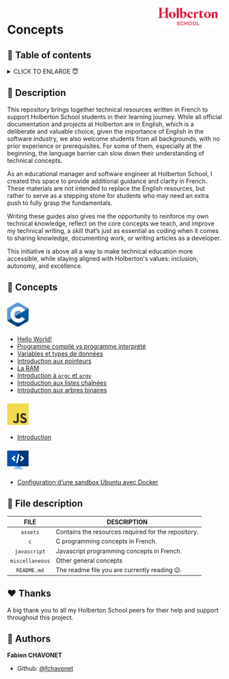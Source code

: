 <img height="50px" align="right" src="https://raw.githubusercontent.com/fchavonet/fchavonet/main/assets/images/logo-holberton_school.png" alt="Holberton School logo">

# Concepts

## 🔖 Table of contents

<details>
    <summary>
          CLICK TO ENLARGE 😇
    </summary>
    📄 <a href="#description">Description</a>
    <br>
    📘 <a href="#concepts">Concepts</a>
    <br>
    📂 <a href="#files-description">Files description</a>
    <br>
    ♥️ <a href="#thanks">Thanks</a>
    <br>
    👷 <a href="#authors">Authors</a>
</details>

## 📄 <span id="description">Description</span>

This repository brings together technical resources written in French to support Holberton School students in their learning journey. While all official documentation and projects at Holberton are in English, which is a deliberate and valuable choice, given the importance of English in the software industry, we also welcome students from all backgrounds, with no prior experience or prerequisites. For some of them, especially at the beginning, the language barrier can slow down their understanding of technical concepts.

As an educational manager and software engineer at Holberton School, I created this space to provide additional guidance and clarity in French. These materials are not intended to replace the English resources, but rather to serve as a stepping stone for students who may need an extra push to fully grasp the fundamentals.

Writing these guides also gives me the opportunity to reinforce my own technical knowledge, reflect on the core concepts we teach, and improve my technical writing, a skill that’s just as essential as coding when it comes to sharing knowledge, documenting work, or writing articles as a developer.

This initiative is above all a way to make technical education more accessible, while staying aligned with Holberton's values: inclusion, autonomy, and excellence.

## 📘 <span id="concepts">Concepts</span>

### <img width="50px" src="https://raw.githubusercontent.com/fchavonet/fchavonet/main/assets/images/logo-c.png" alt="C logo">

- [Hello World!](./c/c-000-hello_world!.md)
- [Programme compilé vs programme interprété](./c/c-001-programme_compile_vs_programme_interprete.md)
- [Variables et types de données](./c/c-002-variables_et_types_de_données.md)
- [Introduction aux pointeurs](./c/c-003-introduction_aux_pointeurs.md)
- [La RAM](./c/c-004-la_ram.md)
- [Introduction à `argc` et `argv`](./c/c-005-introduction_a_argc_et_argv.md)
- [Introduction aux listes chaînées](./c/c-006-introduction_aux_listes_chainees.md)
- [Introduction aux arbres binaires](./c/c-007-introduction_aux_arbres_binaires.md)

### <img width="50px" src="https://raw.githubusercontent.com/fchavonet/fchavonet/main/assets/images/logo-javascript.png" alt="JavaScript logo">

- [Introduction](./javascript/000-introduction.md)

### <img width="50px" src="https://raw.githubusercontent.com/fchavonet/fchavonet/main/assets/images/logo-miscellaneous.png" alt="Miscellaneous logo">

- [Configuration d’une sandbox Ubuntu avec Docker](./miscellaneous/mac-001-configuration_d_une_sandbox_ubuntu_avec_docker.md)

## 📂 <span id="files-description">File description</span>

| **FILE**        | **DESCRIPTION**                                     |
| :-------------: | --------------------------------------------------- |
| `assets`        | Contains the resources required for the repository. |
| `c`             | C programming concepts in French.                   | 
| `javascript`    | Javascript programming concepts in French.          |
| `miscellaneous` | Other general concepts                              |
| `README.md`     | The readme file you are currently reading 😉.       |

## ♥️ <span id="thanks">Thanks</span>

A big thank you to all my Holberton School peers for their help and support throughout this project.

## 👷 <span id="authors">Authors</span>

**Fabien CHAVONET**
- Github: [@fchavonet](https://github.com/fchavonet)
